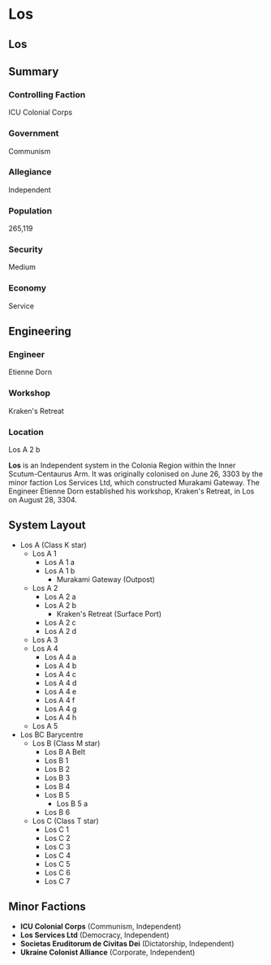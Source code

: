 # Los
## Los

		

## Summary

### Controlling Faction

ICU Colonial Corps

### Government

Communism

### Allegiance

Independent

### Population

265,119

### Security

Medium

### Economy

Service

## Engineering

### Engineer

Etienne Dorn

### Workshop

Kraken's Retreat

### Location

Los A 2 b

**Los** is an Independent system in the Colonia Region within the Inner Scutum-Centaurus Arm. It was originally colonised on June 26, 3303 by the minor faction Los Services Ltd, which constructed Murakami Gateway. The Engineer Etienne Dorn established his workshop, Kraken's Retreat, in Los on August 28, 3304.

## System Layout

- Los A (Class K star)
    - Los A 1
        - Los A 1 a
        - Los A 1 b
            - Murakami Gateway (Outpost)
    - Los A 2
        - Los A 2 a
        - Los A 2 b
            - Kraken's Retreat (Surface Port)
        - Los A 2 c
        - Los A 2 d
    - Los A 3
    - Los A 4
        - Los A 4 a
        - Los A 4 b
        - Los A 4 c
        - Los A 4 d
        - Los A 4 e
        - Los A 4 f
        - Los A 4 g
        - Los A 4 h
    - Los A 5
- Los BC Barycentre
    - Los B (Class M star)
        - Los B A Belt
        - Los B 1
        - Los B 2
        - Los B 3
        - Los B 4
        - Los B 5
            - Los B 5 a
        - Los B 6
    - Los C (Class T star)
        - Los C 1
        - Los C 2
        - Los C 3
        - Los C 4
        - Los C 5
        - Los C 6
        - Los C 7

## Minor Factions

- **ICU Colonial Corps** (Communism, Independent)
- **Los Services Ltd** (Democracy, Independent)
- **Societas Eruditorum de Civitas Dei** (Dictatorship, Independent)
- **Ukraine Colonist Alliance** (Corporate, Independent)